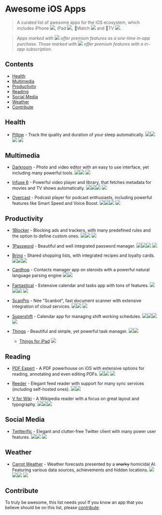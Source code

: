 # Awesome iOS Apps

> A curated list of awesome apps for the iOS ecosystem, which includes iPhone ![][iphone], iPad ![][ipad], Watch ![][watch] and TV ![][tv].

> *Apps marked with ![][iap] offer premium features as a one-time in-app purchase. Those marked with ![][subscription] offer premium features with a in-app subscription.*

<!-- START doctoc generated TOC please keep comment here to allow auto update -->
<!-- DON'T EDIT THIS SECTION, INSTEAD RE-RUN doctoc TO UPDATE -->
## Contents

- [Health](#health)
- [Multimedia](#multimedia)
- [Productivity](#productivity)
- [Reading](#reading)
- [Social Media](#social-media)
- [Weather](#weather)
- [Contribute](#contribute)

<!-- END doctoc generated TOC please keep comment here to allow auto update -->

## Health

- [Pillow](https://apps.apple.com/de/app/pillow-automatic-sleep-tracker/id878691772) - Track the quality and duration of your sleep automatically. ![][iphone]![][ipad]![][watch] ![][iap]


## Multimedia

- [Darkroom](https://apps.apple.com/de/app/darkroom-photo-video-editor/id953286746) -  Photo and video editor with an easy to use interface, yet including many powerful tools. ![][iphone]![][ipad] ![][subscription]

- [Infuse 6](https://apps.apple.com/de/app/infuse-6/id1136220934) - Powerful video player and library, that fetches metadata for movies and TV shows automatically. ![][iphone]![][ipad]![][tv] ![][subscription]

- [Overcast](https://apps.apple.com/de/app/overcast/id888422857) - Podcast player for podcast enthusiasts, including powerful features like Smart Speed and Voice Boost. ![][iphone]![][ipad]![][watch] ![][subscription]


## Productivity

- [1Blocker](https://apps.apple.com/de/app/1blocker-for-safari/id1365531024) - Blocking ads and trackers, with many predefined rules and the option to define custom ones. ![][iphone]![][ipad] ![][subscription]

- [1Password](https://apps.apple.com/de/app/1password-password-manager/id568903335) - Beautiful and well integrated password manager. ![][iphone]![][ipad]![][watch] ![][subscription]

- [Bring](https://apps.apple.com/de/app/bring-shopping-list-recipes/id580669177) - Shared shopping lists, with integrated recipes and loyalty cards. ![][iphone]![][ipad]![][watch]

- [Cardhop](https://apps.apple.com/de/app/cardhop/id1448744070) - Contacts manager app on steroids with a powerful natural language parsing engine ![][iphone]![][ipad]

- [Fantastical](https://flexibits.com/fantastical/download-ios) - Extensive calendar and tasks app with tons of features. ![][iphone]![][ipad]![][watch] ![][subscription]

- [ScanPro](https://apps.apple.com/de/app/scanpro-app-docs-pdf-ocr/id834854351) - Née "Scanbot", fast document scanner with extensive integration of cloud services. ![][iphone]![][ipad] ![][subscription]

- [Supershift](https://itunes.apple.com/app/supershift/id1104165041?mt=8) - Calendar app for managing shift working schedules. ![][iphone]![][ipad]![][watch] ![][iap]

- [Things](https://apps.apple.com/de/app/things-3/id904237743) - Beautiful and simple, yet powerful task manager. ![][iphone]![][watch]
	- [Things for iPad](https://apps.apple.com/de/app/things-3-for-ipad/id904244226) ![][ipad]


## Reading

- [PDF Expert](https://apps.apple.com/de/app/pdf-expert-7-pdf-editor/id743974925) - A  PDF powerhouse on iOS with extensive options for reading, annotating and even editing PDFs. ![][iphone]![][ipad] ![][subscription]

- [Reeder](https://apps.apple.com/de/app/reeder-4/id1449412357) - Elegant feed reader with support for many sync services (including self-hosted ones). ![][iphone]![][ipad]

- [V for Wiki](https://apps.apple.com/de/app/v-for-wikipedia/id993435362) - 
A Wikipedia reader with a focus on great layout and typography. ![][iphone]![][ipad]![][watch]


## Social Media

- [Twitterific](https://apps.apple.com/de/app/twitterrific-tweet-your-way/id580311103) - Elegant and clutter-free Twitter client with many power user features. ![][iphone]![][ipad] ![][subscription]


## Weather

- [Carrot Weather](https://apps.apple.com/de/app/carrot-weather/id961390574) - Weather forecasts presented by a ~~snarky~~ homicidal AI. Featuring various data sources, achievements and hidden locations. ![][iphone]![][ipad]![][watch] ![][subscription]


## Contribute
To truly be awesome, this list needs you! If you know an app that you believe should be on this list, please [contribute](contributing.md).

[iphone]: /media/iphone.svg
[ipad]: /media/ipad.svg
[watch]: /media/watch.svg
[tv]: /media/tv.svg
[subscription]: /media/subscription.svg
[iap]: /media/iap.svg
